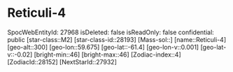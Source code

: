 ﻿---
location: [-61.4,59.675,300]
type: Station
tags:
- astro/Star

---

# Reticuli-4

SpocWebEntityId: 27968
isDeleted: false
isReadOnly: false
confidential: public
[star-class::M2]
[star-class-id::28193]
[Mass-sol::]
[name::Reticuli-4]
[geo-alt::300]
[geo-lon::59.675]
[geo-lat::-61.4]
[geo-lon-v::0.001]
[geo-lat-v::-0.02]
[bright-min::46]
[bright-max::46]
[Zodiac-index::4]
[ZodiacId::28152]
[NextStarId::27932]

